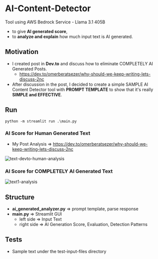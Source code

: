 # AI-Content-Detector
Tool using AWS Bedrock Service - Llama 3.1 405B
- to give **AI generated score**, 
- to **analyze and explain** how much input text is AI generated.

## Motivation
- I created post in **Dev.to** and discuss how to eliminate COMPLETELY AI Generated Posts. 
  - https://dev.to/omerberatsezer/why-should-we-keep-writing-lets-discuss-2nc
- After discussion in the post, I decided to create a simple SAMPLE AI Content Detector tool with **PROMPT TEMPLATE** to show that it's really **SIMPLE and EFFECTIVE**.

## Run
```shell
python -m streamlit run .\main.py
```

### AI Score for Human Generated Text
- My Post Analysis => https://dev.to/omerberatsezer/why-should-we-keep-writing-lets-discuss-2nc

![text-devto-human-analysis](https://github.com/omerbsezer/AI-Content-Detector/blob/main/gif/text-devto-human-analysis.gif)

### AI Score for COMPLETELY AI Generated Text
![text1-analysis](https://github.com/omerbsezer/AI-Content-Detector/blob/main/gif/text1-analysis.gif)

## Structure
- **ai_generated_analyzer.py** => prompt template, parse response
- **main.py** => Streamlit GUI
  - left side => Input Text
  - right side => AI Generation Score, Evaluation, Detection Patterns 

## Tests
- Sample text under the test-input-files directory
